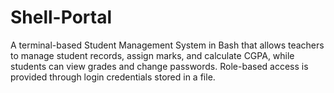 # Shell-Portal
A terminal-based Student Management System in Bash that allows teachers to manage student records, assign marks, and calculate CGPA, while students can view grades and change passwords. Role-based access is provided through login credentials stored in a file.
